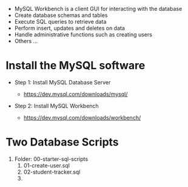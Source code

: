 - MySQL Workbench is a client GUI for interacting with the database
- Create database schemas and tables
- Execute SQL queries to retrieve data
- Perform insert, updates and deletes on data
- Handle administrative functions such as creating users
- Others ...

# Install the MySQL software

- Step 1: Install MySQL Database Server
	- https://dev.mysql.com/downloads/mysql/

- Step 2: Install MySQL Workbench
	- https://dev.mysql.com/downloads/workbench/

# Two Database Scripts

1. Folder: 00-starter-sql-scripts
	1. 01-create-user.sql
	2. 02-student-tracker.sql
	3. 